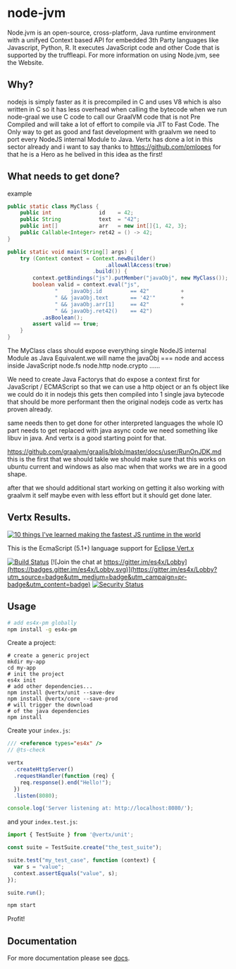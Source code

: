 # node-jvm
Node.jvm is an open-source, cross-platform, Java runtime environment with a unifyed Context based API for embedded 3th Party languages like Javascript, Python, R. It executes JavaScript code and other Code that is supported by the truffleapi. For more information on using Node.jvm, see the Website.


## Why?
nodejs is simply faster as it is precompiled in C and uses V8 which is also written in C so it has less overhead when calling the bytecode
when we run node-graal we use C code to call our GraalVM code that is not Pre Compiled and will take a lot of effort to compile via JIT to Fast Code.
The Only way to get as good and fast development with graalvm we need to port every NodeJS internal Module to Java.
Vertx has done a lot in this sector already and i want to say thanks to https://github.com/pmlopes for that he is a Hero as he belived in this idea as the first!

## What needs to get done?
example
```java
public static class MyClass {
    public int               id    = 42;
    public String            text  = "42";
    public int[]             arr   = new int[]{1, 42, 3};
    public Callable<Integer> ret42 = () -> 42;
}

public static void main(String[] args) {
    try (Context context = Context.newBuilder()
                               .allowAllAccess(true)
                           .build()) {
        context.getBindings("js").putMember("javaObj", new MyClass());
        boolean valid = context.eval("js",
               "    javaObj.id         == 42"          +
               " && javaObj.text       == '42'"        +
               " && javaObj.arr[1]     == 42"          +
               " && javaObj.ret42()    == 42")
           .asBoolean();
        assert valid == true;
    }
}
```
The MyClass class should expose everything single NodeJS internal Module as Java Equivalent.we will name the javaObj === node and access inside JavaScript node.fs node.http node.crypto ......

We need to create Java Factorys that do expose a context first for JavaScript / ECMAScript so that we can use a http object or an fs object like we could do it in nodejs this gets then compiled into 1 single java bytecode that should be more performant then the original nodejs code as vertx has proven already.

same needs then to get done for other interpreted languages the whole IO part needs to get replaced with java async code we need something like libuv in java. And vertx is a good starting point for that. 

https://github.com/graalvm/graaljs/blob/master/docs/user/RunOnJDK.md this is the first that we should takle we should make sure that this works on ubuntu current and windows as also mac when that works we are in a good shape.

after that we should additional start working on getting it also working with graalvm it self maybe even with less effort but it should get done later.

## Vertx Results.



[![10 things I've learned making the fastest JS runtime in the world](https://img.youtube.com/vi/JUJ85k3aEg4/0.jpg)](https://www.youtube.com/watch?v=JUJ85k3aEg4)

This is the EcmaScript (5.1+) language support for [Eclipse Vert.x](http://vertx.io)

[![Build Status](https://travis-ci.com/reactiverse/es4x.svg?branch=develop)](https://travis-ci.com/reactiverse/es4x)
[![Join the chat at https://gitter.im/es4x/Lobby](https://badges.gitter.im/es4x/Lobby.svg)](https://gitter.im/es4x/Lobby?utm_source=badge&utm_medium=badge&utm_campaign=pr-badge&utm_content=badge)
[![Security Status](https://snyk-widget.herokuapp.com/badge/mvn/io.reactiverse/es4x/badge.svg)](https://snyk.io/vuln/maven:io.reactiverse:es4x?utm_medium=referral&utm_source=badge&utm_campaign=snyk-widget)


## Usage

```bash
# add es4x-pm globally
npm install -g es4x-pm
```

Create a project:

```
# create a generic project
mkdir my-app
cd my-app
# init the project
es4x init
# add other dependencies...
npm install @vertx/unit --save-dev
npm install @vertx/core --save-prod
# will trigger the download
# of the java dependencies
npm install
```

Create your `index.js`:

```js
/// <reference types="es4x" />
// @ts-check

vertx
  .createHttpServer()
  .requestHandler(function (req) {
    req.response().end("Hello!");
  })
  .listen(8080);

console.log('Server listening at: http://localhost:8080/');
```

and your `index.test.js`:

```js
import { TestSuite } from '@vertx/unit';

const suite = TestSuite.create("the_test_suite");

suite.test("my_test_case", function (context) {
  var s = "value";
  context.assertEquals("value", s);
});

suite.run();
```


```bash
npm start
```

Profit!

## Documentation

For more documentation please see [docs](./docs).
